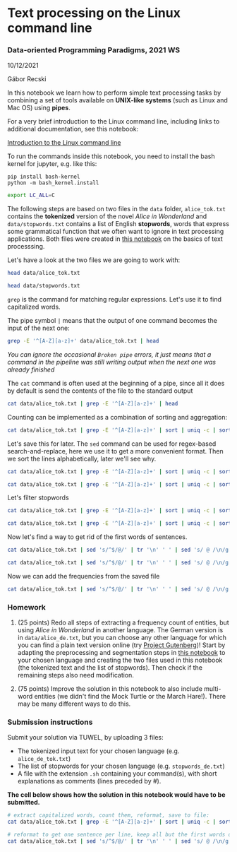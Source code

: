 # Text processing on the Linux command line

### Data-oriented Programming Paradigms,  2021 WS
10/12/2021

Gábor Recski

In this notebook we learn how to perform simple text processing tasks by combining a set of tools available on __UNIX-like systems__ (such as Linux and Mac OS) using __pipes__.

For a very brief introduction to the Linux command line, including links to additional documentation, see this notebook:


[Introduction to the Linux command line](https://github.com/tuw-nlp-ie/tuw-nlp-ie-2021WS/blob/main/lectures/01_Text_processing/01a_Intro_to_Linux_command_line.ipynb)

To run the commands inside this notebook, you need to install the bash kernel for jupyter, e.g. like this:
```
pip install bash-kernel
python -m bash_kernel.install
```


```bash
export LC_ALL=C
```

The following steps are based on two files in the `data` folder, `alice_tok.txt` contains the **tokenized** version of the novel _Alice in Wonderland_ and `data/stopwords.txt` contains a list of English **stopwords**, words that express some grammatical function that we often want to ignore in text processing applications. Both files were created in [this notebook](https://github.com/tuw-nlp-ie/tuw-nlp-ie-2021WS/blob/main/lectures/01_Text_processing/01_Text_processing.ipynb) on the basics of text processsing.

Let's have a look at the two files we are going to work with:


```bash
head data/alice_tok.txt
```


```bash
head data/stopwords.txt
```

`grep` is the command for matching regular expressions. Let's use it to find capitalized words.

The pipe symbol `|` means that the output of one command becomes the input of the next one:


```bash
grep -E '^[A-Z][a-z]+' data/alice_tok.txt | head
```

_You can ignore the occasional `Broken pipe` errors, it just means that a command in the pipeline was still writing output when the next one was already finished_

The `cat` command is often used at the beginning of a pipe, since all it does by default is send the contents of the file to the standard output


```bash
cat data/alice_tok.txt | grep -E '^[A-Z][a-z]+' | head
```

Counting can be implemented as a combination of sorting and aggregation:


```bash
cat data/alice_tok.txt | grep -E '^[A-Z][a-z]+' | sort | uniq -c | sort -nr | head -20
```

Let's save this for later. The `sed` command can be used for regex-based search-and-replace, here we use it to get a more convenient format. Then we sort the lines alphabetically, later we'll see why.


```bash
cat data/alice_tok.txt | grep -E '^[A-Z][a-z]+' | sort | uniq -c | sort -nr | sed 's/^ *\([0-9]*\) \(.*\)$/\2\t\1/' | sort | head
```


```bash
cat data/alice_tok.txt | grep -E '^[A-Z][a-z]+' | sort | uniq -c | sort -nr | sed 's/^ *\([0-9]*\) \(.*\)$/\2\t\1/' | sort > data/ent_freqs.txt
```

Let's filter stopwords


```bash
cat data/alice_tok.txt | grep -E '^[A-Z][a-z]+' | sort | uniq -c | sort -nr | head -50 | sed 's/^[ 0-9]*//' | head
```


```bash
cat data/alice_tok.txt | grep -E '^[A-Z][a-z]+' | sort | uniq -c | sort -nr | head -50 | sed 's/^[ 0-9]*//' | sort | tr [:upper:] [:lower:] | comm -13 data/stopwords.txt - | head
```

Now let's find a way to get rid of the first words of sentences.


```bash
cat data/alice_tok.txt | sed 's/^$/@/' | tr '\n' ' ' | sed 's/ @ /\n/g' | cut -d' ' -f2- | tr ' ' '\n' | head
```


```bash
cat data/alice_tok.txt | sed 's/^$/@/' | tr '\n' ' ' | sed 's/ @ /\n/g' | cut -d' ' -f2- | tr ' ' '\n' | grep -E '^[A-Z][a-z]+' | sort | uniq -c | sort -nr | head -50 | sed 's/^[ 0-9]*//' | sort | tr [:upper:] [:lower:] | comm -13 data/stopwords.txt - | head -30
```

Now we can add the frequencies from the saved file


```bash
cat data/alice_tok.txt | sed 's/^$/@/' | tr '\n' ' ' | sed 's/ @ /\n/g' | cut -d' ' -f2- | tr ' ' '\n' | grep -E '^[A-Z][a-z]+' | sort | uniq -c | sort -nr | head -50 | sed 's/^[ 0-9]*//' | sort | tr [:upper:] [:lower:] | comm -13 data/stopwords.txt - | sed 's/^./\u&/' | join - data/ent_freqs.txt | sort -k2 -nr
```

### Homework

1. (25 points) Redo all steps of extracting a frequency count of entities, but using _Alice in Wonderland_ in another language. The German version is in `data/alice_de.txt`, but you can choose any other language for which you can find a plain text version online (try [Project Gutenberg](https://www.gutenberg.org/))! Start by adapting the preprocessing and segmentation steps in [this notebook](https://github.com/tuw-nlp-ie/tuw-nlp-ie-2021WS/blob/main/lectures/01_Text_processing/01_Text_processing.ipynb) to your chosen language and creating the two files used in this notebook (the tokenized text and the list of stopwords). Then check if the remaining steps also need modification.

1. (75 points) Improve the solution in this notebook to also include multi-word entities (we didn't find the Mock Turtle or the March Hare!). There may be many different ways to do this.

### Submission instructions

Submit your solution via TUWEL, by uploading 3 files:
- The tokenized input text for your chosen language (e.g. `alice_de_tok.txt`)
- The list of stopwords for your chosen language (e.g. `stopwords_de.txt`)
- A file with the extension `.sh` containing your command(s), with short explanations as comments (lines preceded by #).

__The cell below shows how the solution in this notebook would have to be submitted.__


```bash
# extract capitalized words, count them, reformat, save to file: 
cat data/alice_tok.txt | grep -E '^[A-Z][a-z]+' | sort | uniq -c | sort -nr | sed 's/^ *\([0-9]*\) \(.*\)$/\2\t\1/' | sort > data/ent_freqs.txt

# reformat to get one sentence per line, keep all but the first words of sentences, reformat again to one word per line, extract capitalized words, count them, keep the top 50, and then only those that are not in the stopwords file, finally match the lines to the lines of the word frequency file and sort by frequency
cat data/alice_tok.txt | sed 's/^$/@/' | tr '\n' ' ' | sed 's/ @ /\n/g' | cut -d' ' -f2- | tr ' ' '\n' | grep -E '^[A-Z][a-z]+' | sort | uniq -c | sort -nr | head -50 | sed 's/^[ 0-9]*//' | sort | tr [:upper:] [:lower:] | comm -13 data/stopwords.txt - | sed 's/^./\u&/' | join - data/ent_freqs.txt | sort -k2 -nr
```
